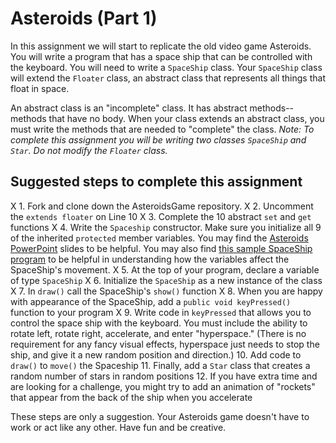 Asteroids (Part 1)
==================
In this assignment we will start to replicate the old video game Asteroids. You will write a program that has a space ship that can be controlled with the keyboard. You will need to write a `SpaceShip` class. Your `SpaceShip` class will extend the `Floater` class, an abstract class that represents all things that float in space. 

An abstract class is an "incomplete" class. It has abstract methods--methods that have no body. When your class extends an abstract class, you must write the methods that are needed to "complete" the class. _Note: To complete this assignment you will be writing two classes `SpaceShip` and `Star`. Do not modify the `Floater` class._

Suggested steps to complete this assignment
-------------------------------------------

X 1. Fork and clone down the AsteroidsGame repository.
X 2. Uncomment the `extends floater` on Line 10
X 3. Complete the 10 abstract `set` and `get` functions
X 4. Write the `Spaceship` constructor. Make sure you initialize all 9 of the inherited `protected` member variables. You may find the [Asteroids PowerPoint](https://drive.google.com/file/d/0Bz2ZkT6qWPYTYjU0NDE5ZDYtYzEwOS00MGNlLTk0OGMtODBhODI3N2JiYzRi/view?usp=sharing) slides to be helpful. You may also find [this sample SpaceShip program](https://56d4b6566b56a59e1f634ea30f548666c459899d.googledrive.com/host/0Bz2ZkT6qWPYTallTVFJBOWdNcDQ/) to be helpful in understanding how the variables affect the SpaceShip's movement.
X 5. At the top of your program, declare a variable of type `SpaceShip`
X 6. Initialize the `SpaceShip` as a new instance of the class
X 7. In `draw()` call the SpaceShip's `show()` function
X 8. When you are happy with appearance of the SpaceShip, add a `public void keyPressed()` function to your program
X 9. Write code in `keyPressed` that allows you to control the space ship with the keyboard. You must include the ability to rotate left, rotate right, accelerate, and enter "hyperspace." (There is no requirement for any fancy visual effects, hyperspace just needs to stop the ship, and give it a new random position and direction.)
10. Add code to `draw()` to `move()` the Spaceship
11. Finally, add a `Star` class that creates a random number of stars in random positions
12. If you have extra time and are looking for a challenge, you might try to add an animation of "rockets" that appear from the back of the ship when you accelerate

These steps are only a suggestion. Your Asteroids game doesn't have to work or act like any other. Have fun and be creative.